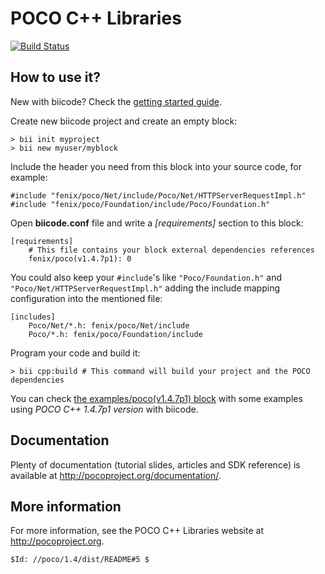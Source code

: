 # POCO C++ Libraries

[![Build Status](https://webapi.biicode.com/v1/badges/fenix/fenix/poco/v1.4.7p1)](https://www.biicode.com/fenix/fenix/poco/v1.4.7p1)


## How to use it?

New with biicode? Check the [getting started guide](http://docs.biicode.com/c++/gettingstarted.html).

Create new biicode project and create an empty block:
    
    > bii init myproject
    > bii new myuser/myblock


Include the header you need from this block into your source code, for example:

    #include "fenix/poco/Net/include/Poco/Net/HTTPServerRequestImpl.h"
    #include "fenix/poco/Foundation/include/Poco/Foundation.h"

Open **biicode.conf** file and write a *[requirements]* section to this block:

    [requirements]
        # This file contains your block external dependencies references
        fenix/poco(v1.4.7p1): 0

You could also keep your `#include`'s like `"Poco/Foundation.h"` and `"Poco/Net/HTTPServerRequestImpl.h"` adding the include mapping configuration into the mentioned file:

    [includes]
        Poco/Net/*.h: fenix/poco/Net/include
        Poco/*.h: fenix/poco/Foundation/include

Program your code and build it: 

    > bii cpp:build # This command will build your project and the POCO dependencies


You can check [the examples/poco(v1.4.7p1) block](https://www.biicode.com/examples/examples/poco/v1.4.7p1) with some examples using *POCO C++ 1.4.7p1 version* with biicode.


## Documentation

Plenty of documentation (tutorial slides, articles and SDK reference)
is available at <http://pocoproject.org/documentation/>.


## More information

For more information, see the POCO C++ Libraries website
at <http://pocoproject.org>.

	$Id: //poco/1.4/dist/README#5 $
